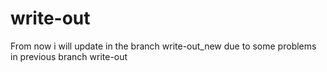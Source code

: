 # write-out
From now i will update in the branch write-out_new due to some problems in previous branch write-out
